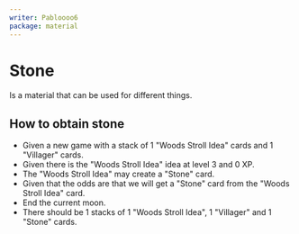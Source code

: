 ```yaml
---
writer: Pabloooo6
package: material
---
```

# Stone

Is a material that can be used for different things.

## How to obtain stone

 * Given a new game with a stack of 1 "Woods Stroll Idea" cards and 1 "Villager" cards.
 * Given there is the "Woods Stroll Idea" idea at level 3 and 0 XP.
 * The "Woods Stroll Idea" may create a "Stone" card.
 * Given that the odds are that we will get a "Stone" card from the "Woods Stroll Idea" card.
 * End the current moon.
 * There should be 1 stacks of 1 "Woods Stroll Idea", 1 "Villager" and 1 "Stone" cards.
